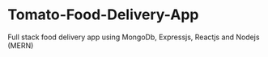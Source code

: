 # Tomato-Food-Delivery-App
Full stack food delivery app using MongoDb, Expressjs, Reactjs and Nodejs (MERN)
